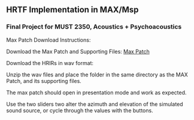 ## HRTF Implementation in MAX/Msp
### Final Project for MUST 2350, Acoustics + Psychoacoustics


Max Patch Download Instructions:

Download the Max Patch and Supporting Files:
[Max Patch](./hrir_patch.maxpat)

Download the HRIRs in wav format:


Unzip the wav files and place the folder in the same directory as the MAX Patch, and its supporting files.

The max patch should open in presentation mode and work as expected. 

Use the two sliders two alter the azimuth and elevation of the simulated sound source, or cycle through the values with the buttons.
